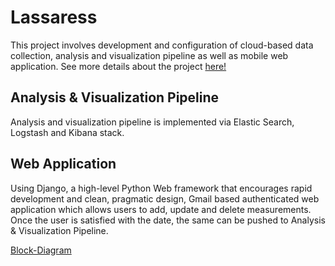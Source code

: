 # Lassaress
This project involves development and configuration of cloud-based data collection, analysis and visualization pipeline as well as mobile web application. See more details about the project [here!](http://nrig.renci.org/project/lassaress/)

## Analysis & Visualization Pipeline
Analysis and visualization pipeline is implemented via Elastic Search, Logstash and Kibana stack.

## Web Application
Using Django, a high-level Python Web framework that encourages rapid development and clean, pragmatic design, Gmail based authenticated web application which allows users to add, update and delete measurements. Once the user is satisfied with the date, the same can be pushed to Analysis & Visualization Pipeline.

[Block-Diagram](../master/images/block-diagram.png)
